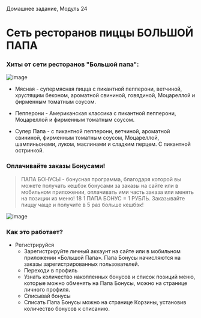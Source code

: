 Домашнее задание, Модуль 24
# Сеть ресторанов пиццы БОЛЬШОЙ ПАПА

### Хиты от сети ресторанов "Большой папа":

![image](https://user-images.githubusercontent.com/111583523/187218863-edba4011-a5cb-436a-a92a-74c256dd45e0.png)

* Мясная - супермясная пицца с пикантной пепперони, ветчиной, хрустящим беконом, ароматной свининой, говядиной, Моцареллой и фирменным томатным соусом.

* Пепперони - Американская классика с пикантной пепперони, Моцареллой и фирменным томатным соусом.

* Супер Папа - с пикантной пепперони, ветчиной, ароматной свининой, фирменным томатным соусом, Моцареллой, шампиньонами, луком, маслинами и сладким перцем. С пикантной остринкой.

### Оплачивайте заказы Бонусами!

> ПАПА БОНУСЫ - бонусная программа, благодаря которой вы можете получать кешбэк бонусами за заказы на сайте или в мобильном приложении, оплачивать ими часть заказа или менять на позиции из меню!
18
> 1 ПАПА БОНУС = 1 РУБЛЬ. Заказывайте пиццу чаще и получите в 5 раз больше кешбэк!

![image](https://user-images.githubusercontent.com/111583523/187220483-d53be1b6-37e7-49b8-a9a3-3cab4d1ca8f3.png)

### Как это работает?
  * Регистрируйся
    * Зарегистрируйте личный аккаунт на сайте или в мобильном приложении «Большой Папа». Папа Бонусы начисляются на заказы зарегистрированных пользователей.
    * Переходи в профиль
    * Узнать количество накопленных бонусов и список позиций меню, которые можно обменять на Папа Бонусы, можно на странице личного профиля.
    * Списывай бонусы
    * Списать Папа Бонусы можно на странице Корзины, установив количество бонусов к списанию.
